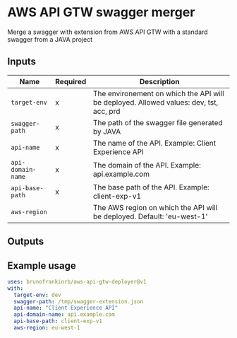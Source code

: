 # AWS API GTW swagger merger

Merge a swagger with extension from AWS API GTW with a standard swagger from a JAVA project

## Inputs

| Name              | Required | Description                                                                            |
| ----------------- | -------- | -------------------------------------------------------------------------------------- |
| `target-env`      | x        | The environement on which the API will be deployed. Allowed values: dev, tst, acc, prd |
| `swagger-path`    | x        | The path of the swagger file generated by JAVA                                         |
| `api-name`        | x        | The name of the API. Example: Client Experience API                                     |
| `api-domain-name` | x        | The domain of the API. Example: api.example.com                                      |
| `api-base-path`   | x        | The base path of the API. Example: client-exp-v1                                        |
| `aws-region`      |          | The AWS region on which the API will be deployed. Default: 'eu-west-1'                 |

## Outputs

## Example usage

```yaml
uses: brunofrankinrb/aws-api-gtw-deployer@v1
with:
  target-env: dev
  swagger-path: /tmp/swagger-extension.json
  api-name: "Client Experience API"
  api-domain-name: api.example.com
  api-base-path: client-exp-v1
  aws-region: eu-west-1
```

